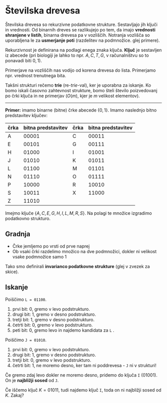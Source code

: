 # Številska drevesa

Številska drevesa so rekurzivne podatkovne strukture. Sestavljajo jih ključi
in vrednosti. Od binarnih dreves se razlikujejo po tem, da imajo **vrednosti
shranjene v listih**, binarna drevesa pa v vozliščih. Notranja vozlišča so
uporabljena le za **usmerjanje poti** (razdelitev na podmnožice. glej primere).

Rekurzivnost je definirana na podlagi enega znaka ključa. **Ključ** je sestavljen
iz abecede (pri biologiji je lahko to npr. $A,C,T,G$, v računalništvu so to
ponavadi biti $0,1$).

Primerjave na vozliščih nas vodijo od korena drevesa do lista. Primerjamo npr.
vrednost trenutnega bita.

Takšni strukturi rečemo **trie** (re-*trie*-val), ker je uporabna za iskanje.
Ko bomo iskali časovno zahtevnost strukture, bomo šteli število poizvedovanj
po črki ključa in ne primerjav ($O(m)$, kjer je $m$ velikost elementov).

---

**Primer:** imamo binarne (bitne) črke abecede $\{0,1\}$. Imamo naslednjo bitno
predstavitev ključev:

| črka | bitna predstavitev | črka | bitna predstavitev |
| -------------- | --------------- | ----------- | ---- |
| A | 00001 | C | 00011 |
| E | 00101 | G | 00111 |
| H | 01000 | I | 01001 |
| J | 01010 | K | 01011 |
| L | 01100 | M | 01101 |
| N | 01110 | O | 01111 |
| P | 10000 | R | 10010 |
| S | 10011 | X | 11000 |
| Z | 11010 |

Imejmo ključe $\{A,C,E,G,H,I,L,M,R,S\}$. Na polagi te množice izgradimo
podatkovno strukturo.

## Gradnja

- Črke jemljemo po vrsti od prve naprej
- Ob vsaki črki razdelimo množico na dve podmnožici, dokler ni velikost vsake
podmnožice samo 1

Tako smo definirali **invarianco podatkovne strukture** (glej v zvezek za skice).

## Iskanje

Poiščimo `L = 01100`.

1. prvi bit: 0, gremo v levo podstrukturo.
2. drugi bit: 1, gremo v desno podstrukturo.
3. tretji bit: 1, gremo v desno podstrukturo.
4. četrti bit: 0, gremo v levo podstrukturo.
5. peti bit: 0, gremo levo in najdemo 
kandidata za  `L` .

Poiščimo `J = 01010`.

1. prvi bit: 0, gremo v levo podstrukturo.
2. drugi bit: 1, gremo v desno podstrukturo.
3. tretji bit: 0, gremo v levo podstrukturo.
4. četrti bit: 1, ne moremo desno, ker tam ni poddrevesa - `J` ni v strukturi!

Če gremo zdaj levo dokler ne moremo desno, pridemo do ključa `I` (01001). On je
**najbližji sosed** od `J`.

Če iščemo ključ $K = 01011$, tudi najdemo ključ `I`, toda on ni najbližji sosed
od $K$. Zakaj?
